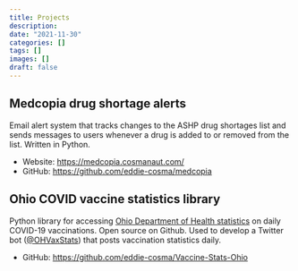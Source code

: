 ```yaml
---
title: Projects
description: 
date: "2021-11-30"
categories: []
tags: []
images: []
draft: false
---
```

## Medcopia drug shortage alerts
Email alert system that tracks changes to the ASHP drug shortages list and sends messages to users whenever a drug is added to or removed from the list. Written in Python.

- Website: https://medcopia.cosmanaut.com/
- GitHub: https://github.com/eddie-cosma/medcopia

## Ohio COVID vaccine statistics library
Python library for accessing [Ohio Department of Health statistics](https://coronavirus.ohio.gov/wps/portal/gov/covid-19/dashboards/covid-19-vaccine/covid-19-vaccination-dashboard) on daily COVID-19 vaccinations. Open source on Github. Used to develop a Twitter bot ([@OHVaxStats](https://twitter.com/OHVaxStats)) that posts vaccination statistics daily.

- GitHub: https://github.com/eddie-cosma/Vaccine-Stats-Ohio